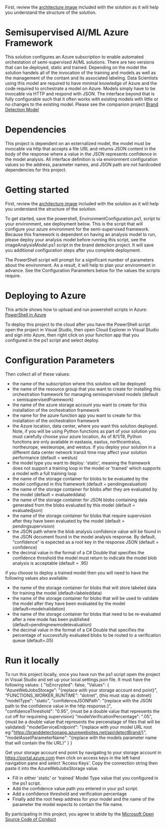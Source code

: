 First, review the [architecture image](https://github.com/thaugensorg/semisupervisedFramework/blob/master/Architecture.jpg) included with the solution as it will help you understand the structure of the solution.

# Semisupervised AI/ML Azure Framework
This solution configures an Azure subscription to enable automated orchestation of semi-supervised AI/ML solutions.  There are two versions that can be deployed, static and trained.  Depending on the model the solution handels all of the invocation of the training and models as well as the management of the contant and its associated labeling.  Data Scientists using this model are required to have minimal knowledge of Azure and the code required to orchestrate a model on Azure.  Models simply have to be invocable via HTTP and respond with JSON.  The interface beyond that is fully configurable such that it often works with existing models with little or no changes to the existing model.  Please see the companion project [Brand Detection Model](https://github.com/thaugensorg/brandDetectionModel)

# Dependencies
This project is dependent on an externalized model, the model must be invocable via http that accepts a file URL and returns JSON content in the body of the response where a value in the JSON represents confidence in the model analysis.  All interface definition is via environment configuration values so the address, parameter names, and JSON path are not hardcoded dependencies for this project.

# Getting started
First, review the [architecture image](https://github.com/thaugensorg/semisupervisedFramework/blob/master/Architecture.jpg) included with the solution as it will help you understand the structure of the solution.

To get started, save the powershell, EnvironmentConfiguration.ps1, script to your environment, see deployment below.  This is the script that will configure your azure environment for the semi-supervised framework.  Because this framework is dependent on having an analysis model to run, please deploy your analysis model before running this script, see the imageAnalysisModel.ps1 script in the brand detection project.  It will save you additional configuration steps after you complete deployment.

The PowerShell script will prompt for a significant number of parameters about the environment.  As a result, it will help to plan your environment in advance.  See the Configuration Parameters below for the values the scripts require.

# Deploying to Azure
This article shows how to upload and run powershell scripts in Azure:
[PowerShell in Azure](https://www.ntweekly.com/2019/05/24/upload-and-run-powershell-script-from-azure-cloud-shell/)

To deploy this project to the cloud after you have the PowerShell script open the project in Visual Studio, then open Cloud Explorer in Visual Studio and sign into Azure, then right click on your function app that you configured in the ps1 script and select deploy.

# Configuration Parameters
Then collect all of these values:
- the name of the subscription where this solution will be deployed
- the name of the resource group that you want to create for installing this orchestration framework for managing semisupervised models (default = semisupervisedFramework)
- the name of the azure storage account you want to create for this installation of the orchestration framework
- the name for the azure function app you want to create for this installation of the orchestration framework
- the Azure location, data center, where you want this solution deployed.  Note, if you will be using Python functions as part of your solution you must carefully choose your azure location, As of 8/1/19, Python functions are only available in eastasia, eastus, northcentralus, northeurope, westeurope, and westus.  If you deploy your solution in a different data center network transit time may affect your solution performance (default = westus)
- the model type you want to deploy:
    'static', meaning the framework does not support a training loop in the model
  or 
    'trained' which supports a model with a full training loop
- the name of the storage container for blobs to be evaluated by the model configured in this framework (default = pendingevaluation)
- the name of the storage container for blobs after they are evaluated by the model (default = evaluateddata)
- the name of the storage container for JSON blobs containing data generated from the blobs evaluated by this model (default = evaluatedjson)
- the name of the storage container for blobs that require supervision after they have been evaluated by the model (default = pendingsupervision)
- the JSON path where the blob analysis confidence value will be found in the JSON document found in the model analysis response.  By default, "confidence" is expected as a root key in the response JSON (default = confidence)
- the decimal value in the format of a C# Double that specifies the confidence threshold the model must return to indicate the model blob analysis is acceptable (default = .95)

if you choose to deploy a trained model then you will need to have the following values also available:
- the name of the storage container for blobs that will store labeled data for training the model (default=labeleddata)
- the name of the storage container for blobs that will be used to validate the model after they have been evaluated by the model (default=modelvalidation)
- the name of the storage container for blobs that need to be re-evaluated after a new mode has been published (default=pendingnewmodelevaluation)
- the decimal value in the format of a C# Double that specifies the percentage of successfully evaluated blobs to be routed to a verification queue (default=.05)

# Run it locally
To run this project locally, once you have run the ps1 script open the project in Visual Studio and set up your local.settings.json file.  It must have the following values:
{
  "IsEncrypted": false,
  "Values": {
    "AzureWebJobsStorage": "{replace with your storage account end point}",
    "FUNCTIONS_WORKER_RUNTIME": "dotnet", {this must stay as dotnet}
    "modelType": "static",
    "confidenceJSONPath": "{replace with the JSON path to the confidence value in the http response.}",
    "confidenceThreshold": "0.95", {must be a double value that represents the cut off for requireing supervision}
    "modelVerificationPercentage": ".05", {must be a double value that represents the percenatage of files that will be validated}
    "modelServiceEndpoint": "{replace with your model URL root eg:"https://branddetectionapp.azurewebsites.net/api/detectBrand/}",
    "modelAssetParameterName": "{replace with the models parameter name that will contain the file URL}"
  }
}

Get your storage account end point by navigating to your storage account in https://portal.azure.com then click on access keys in the left hand navigation pane and select 'Access Keys'.  Copy the connection string then paste it into the AzureWebJobsStorage value.

- Fill in either 'static' or 'trained' Model Type value that you configured in the ps1 script.
- Add the confidence value path you entered in your ps1 script.
- Add a confidence threshold and verification percentage
- Finally add the root heep address for your model and the name of the parameter the model expects to contain the file name.

By participating in this project, you
agree to abide by the [Microsoft Open Source Code of Conduct](https://opensource.microsoft.com/codeofconduct/)
